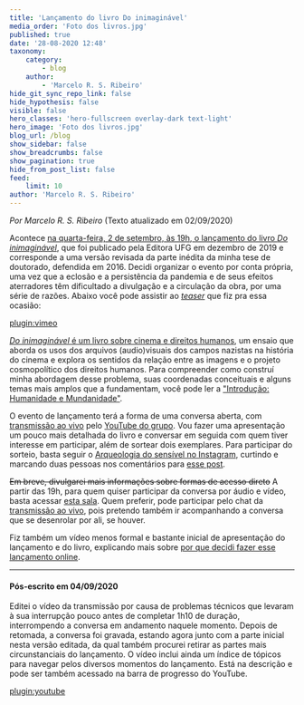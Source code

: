 ```yaml
---
title: 'Lançamento do livro Do inimaginável'
media_order: 'Foto dos livros.jpg'
published: true
date: '28-08-2020 12:48'
taxonomy:
    category:
        - blog
    author:
        - 'Marcelo R. S. Ribeiro'
hide_git_sync_repo_link: false
hide_hypothesis: false
visible: false
hero_classes: 'hero-fullscreen overlay-dark text-light'
hero_image: 'Foto dos livros.jpg'
blog_url: /blog
show_sidebar: false
show_breadcrumbs: false
show_pagination: true
hide_from_post_list: false
feed:
    limit: 10
author: 'Marcelo R. S. Ribeiro'
---
```


_Por Marcelo R. S. Ribeiro_ (Texto atualizado em 02/09/2020)

Acontece [na quarta-feira, 2 de setembro, às 19h, o lançamento do livro _Do inimaginável_](https://www.facebook.com/events/619350069001133/), que foi publicado pela Editora UFG em dezembro de 2019 e corresponde a uma versão revisada da parte inédita da minha tese de doutorado, defendida em 2016. Decidi organizar o evento por conta própria, uma vez que a eclosão e a persistência da pandemia e de seus efeitos aterradores têm dificultado a divulgação e a circulação da obra, por uma série de razões. Abaixo você pode assistir ao [_teaser_](https://vimeo.com/449719036) que fiz pra essa ocasião:

[plugin:vimeo](https://vimeo.com/449719036)

[_Do inimaginável_ é um livro sobre cinema e direitos humanos](https://www.incinerrante.com/livros/do-inimaginavel), um ensaio que aborda os usos dos arquivos (audio)visuais dos campos nazistas na história do cinema e explora os sentidos da relação entre as imagens e o projeto cosmopolítico dos direitos humanos. Para compreender como construí minha abordagem desse problema, suas coordenadas conceituais e alguns temas mais amplos que a fundamentam, você pode ler a ["Introdução: Humanidade e Mundanidade"](https://www.incinerrante.com/textos/introducao-do-livro-do-inimaginavel).

O evento de lançamento terá a forma de uma conversa aberta, com [transmissão ao vivo](https://youtu.be/XvMraepOT3M) pelo [YouTube do grupo](https://www.youtube.com/arqueologiadosensivel). Vou fazer uma apresentação um pouco mais detalhada do livro e conversar em seguida com quem tiver interesse em participar, além de sortear dois exemplares. Para participar do sorteio, basta seguir o [Arqueologia do sensível no Instagram](https://www.instagram.com/arqueologiadosensivel/), curtindo e marcando duas pessoas nos comentários para [esse post](https://www.instagram.com/p/CEXPy0BFFxc/).

~~Em breve, divulgarei mais informações sobre formas de acesso direto~~ A partir das 19h, para quem quiser participar da conversa por áudio e vídeo, basta acessar [esta sala](https://8x8.vc/Livro-Do-Inimaginavel-02-09-2020). Quem preferir, pode participar pelo chat da [transmissão ao vivo](https://youtu.be/XvMraepOT3M), pois pretendo também ir acompanhando a conversa que se desenrolar por ali, se houver.

Fiz também um vídeo menos formal e bastante inicial de apresentação do lançamento e do livro, explicando mais sobre [por que decidi fazer esse lançamento online](https://www.instagram.com/tv/CEXxoc1AzDB/).

---

#### Pós-escrito em 04/09/2020

Editei o vídeo da transmissão por causa de problemas técnicos que levaram à sua interrupção pouco antes de completar 1h10 de duração, interrompendo a conversa em andamento naquele momento. Depois de retomada, a conversa foi gravada, estando agora junto com a parte inicial nesta versão editada, da qual também procurei retirar as partes mais circunstanciais do lançamento. O vídeo inclui ainda um índice de tópicos para navegar pelos diversos momentos do lançamento. Está na descrição e pode ser também acessado na barra de progresso do YouTube.

[plugin:youtube](https://www.youtube.com/watch?v=VYa25tpojfk)